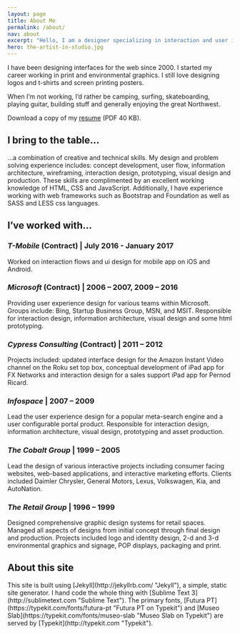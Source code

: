 ```yaml
---
layout: page
title: About Me
permalink: /about/
nav: about
excerpt: "Hello, I am a designer specializing in interaction and user interface design. I'm at my best digging into design problems to find solutions that make software easier for people to use." 
hero: the-artist-in-studio.jpg
---
```


I have been designing interfaces for the web since 2000. I started my career working in print and environmental graphics. I still love designing logos and t-shirts and screen printing posters.

When I’m not working, I’d rather be camping, surfing, skateboarding, playing guitar, building stuff and generally enjoying the great Northwest.

Download a copy of my [resume](/docs/brian-levy-ux-resume.pdf "PDF resume") (PDF 40 KB).


<h2>I bring to the table&hellip;</h2>
&hellip;a combination of creative and technical skills. My design and problem solving experience includes: concept development, user flow, information architecture, wireframing, interaction design, prototyping, visual design and production. These skills are complimented by an excellent working knowledge of HTML, CSS and JavaScript. Additionally, I have experience working with web frameworks such as Bootstrap and Foundation as well as SASS and LESS css languages.

<h2>I&rsquo;ve worked with&hellip;</h2>

<h3><em>T-Mobile</em> (Contract) | July 2016 - January 2017</h3>
Worked on interaction flows and ui design for mobile app on iOS and Android.

<h3><em>Microsoft</em> (Contract) | 2006 – 2007, 2009 – 2016</h3>
Providing user experience design for various teams within Microsoft. Groups include: Bing, Startup Business Group, MSN, and MSIT. Responsible for interaction design, information architecture, visual design and some html prototyping.

<h3><em>Cypress Consulting</em> (Contract) | 2011 – 2012</h3>
Projects included: updated interface design for the Amazon Instant Video channel on the Roku set top box, conceptual development of iPad app for FX Networks and interaction design for a sales support iPad app for Pernod Ricard.

<h3><em>Infospace</em> | 2007 – 2009</h3>
Lead the user experience design for a popular meta-search engine and a user configurable portal product. Responsible for interaction design, information architecture, visual design, prototyping and asset production.

<h3><em>The Cobalt Group</em> | 1999 – 2005</h3>
Lead the design of various interactive projects including consumer facing websites, web-based applications, and interactive marketing efforts. Clients included Daimler Chrysler, General Motors, Lexus, Volkswagen, Kia, and AutoNation.

<h3><em>The Retail Group</em> | 1996 – 1999</h3>
Designed comprehensive graphic design systems for retail spaces. Managed all aspects of designs from initial concept through final design and production. Projects included logo and identity design, 2-d and 3-d environmental graphics and signage, POP displays, packaging and print.


<h2>About this site</h2>
This site is built using [Jekyll](http://jekyllrb.com/ "Jekyll"), a simple, static site generator. I hand code the whole thing with [Sublime Text 3](http://sublimetext.com "Sublime Text"). The primary fonts, [Futura PT](https://typekit.com/fonts/futura-pt "Futura PT on Typekit") and [Museo Slab](https://typekit.com/fonts/museo-slab "Museo Slab on Typekit") are served by [Typekit](http://typekit.com "Typekit").